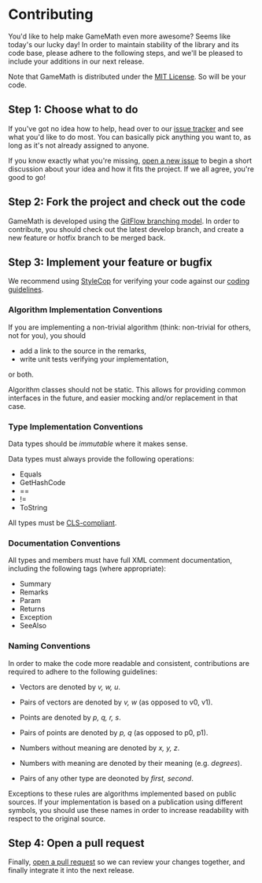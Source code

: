 # Contributing

You'd like to help make GameMath even more awesome? Seems like today's our lucky day! In order to maintain stability of the library and its code base, please adhere to the following steps, and we'll be pleased to include your additions in our next release.

Note that GameMath is distributed under the [MIT License](https://github.com/npruehs/game-math/blob/develop/LICENSE). So will be your code.

## Step 1: Choose what to do

If you've got no idea how to help, head over to our [issue tracker](https://github.com/npruehs/game-math/issues) and see what you'd like to do most. You can basically pick anything you want to, as long as it's not already assigned to anyone.

If you know exactly what you're missing, [open a new issue](https://github.com/npruehs/game-math/issues/new) to begin a short discussion about your idea and how it fits the project. If we all agree, you're good to go!

## Step 2: Fork the project and check out the code

GameMath is developed using the [GitFlow branching model](http://nvie.com/posts/a-successful-git-branching-model/). In order to contribute, you should check out the latest develop branch, and create a new feature or hotfix branch to be merged back.

## Step 3: Implement your feature or bugfix

We recommend using [StyleCop](http://stylecop.codeplex.com/) for verifying your code against our [coding guidelines](https://msdn.microsoft.com/en-us/library/ff926074.aspx).

### Algorithm Implementation Conventions

If you are implementing a non-trivial algorithm (think: non-trivial for others, not for you), you should

 * add a link to the source in the remarks,
 * write unit tests verifying your implementation,
 
or both.

Algorithm classes should not be static. This allows for providing common interfaces in the future, and easier mocking and/or replacement in that case. 

### Type Implementation Conventions

Data types should be _immutable_ where it makes sense.

Data types must always provide the following operations:

* Equals
* GetHashCode
* ==
* !=
* ToString

All types must be [CLS-compliant](http://stackoverflow.com/questions/1828575/why-should-i-write-cls-compliant-code).

### Documentation Conventions

All types and members must have full XML comment documentation, including the following tags (where appropriate):

* Summary
* Remarks
* Param
* Returns
* Exception
* SeeAlso

### Naming Conventions

In order to make the code more readable and consistent, contributions are required to adhere to the following guidelines:

* Vectors are denoted by _v, w, u_.
* Pairs of vectors are denoted by _v, w_ (as opposed to v0, v1).

* Points are denoted by _p, q, r, s_.
* Pairs of points are denoted by _p, q_ (as opposed to p0, p1).

* Numbers without meaning are denoted by _x, y, z_.
* Numbers with meaning are denoted by their meaning (e.g. _degrees_).

* Pairs of any other type are deonoted by _first, second_.

Exceptions to these rules are algorithms implemented based on public sources. If your implementation is based on a publication using different symbols, you should use these names in order to increase readability with respect to the original source.

## Step 4: Open a pull request

Finally, [open a pull request](https://help.github.com/articles/using-pull-requests/) so we can review your changes together, and finally integrate it into the next release.
